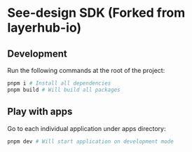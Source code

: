 # See-design SDK (Forked from layerhub-io)

## Development

Run the following commands at the root of the project:

```sh
pnpm i # Install all dependencies 
pnpm build # Will build all packages
```

## Play with apps

Go to each individual application under apps directory:

```sh
pnpm dev # Will start application on development mode
```
